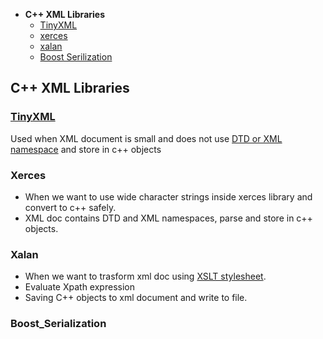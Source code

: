 - **C++ XML Libraries**
  - [TinyXML](#ti)
  - [xerces](#xer)
  - [xalan](#xal)
  - [Boost Serilization](#bs)

## C++ XML Libraries
<a name=ti></a>
### [TinyXML]()
Used when XML document is small and does not use [DTD or XML namespace](/Languages/Markup_Language/XML) and store in c++ objects

<a name=xer></a>
### Xerces
- When we want to use wide character strings inside xerces library and convert to c++ safely.
- XML doc contains DTD and XML namespaces, parse and store in c++ objects.

<a name=xal></a>
### Xalan
- When we want to trasform xml doc using [XSLT stylesheet](/Languages/Markup_Language/XML).
- Evaluate Xpath expression
- Saving C++ objects to xml document and write to file.

<a name=bs></a>
### Boost_Serialization
